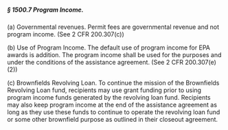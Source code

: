 ##### § 1500.7 Program Income. #####

(a) Governmental revenues. Permit fees are governmental revenue and not program income. (See 2 CFR 200.307(c))

(b) Use of Program Income. The default use of program income for EPA awards is addition. The program income shall be used for the purposes and under the conditions of the assistance agreement. (See 2 CFR 200.307(e)(2))

(c) Brownfields Revolving Loan. To continue the mission of the Brownfields Revolving Loan fund, recipients may use grant funding prior to using program income funds generated by the revolving loan fund. Recipients may also keep program income at the end of the assistance agreement as long as they use these funds to continue to operate the revolving loan fund or some other brownfield purpose as outlined in their closeout agreement.